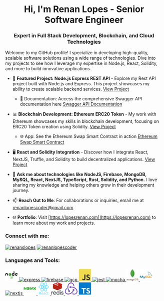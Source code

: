 <h1 align="center">Hi, I'm Renan Lopes - Senior Software Engineer</h1>
<h3 align="center">Expert in Full Stack Development, Blockchain, and Cloud Technologies</h3>

Welcome to my GitHub profile! I specialize in developing high-quality, scalable software solutions using a wide range of technologies. Dive into my projects to see how I leverage my expertise in Node.js, React, Solidity, and more to build innovative applications.

- 🔧 **Featured Project: Node.js Express REST API** - Explore my Rest API project built with Node.js and Express. This project showcases my ability to create scalable backend services. [View Project](https://github.com/renanlopescoder/rest-api-node)
   - 📄 Documentation: Access the comprehensive Swagger API documentation here [Swagger API Documentation](https://rest-api-node-413916.uc.r.appspot.com/docs/)

- 📊 **Blockchain Development: Ethereum ERC20 Token** - My work with Ethereum showcases my skills in blockchain development, focusing on ERC20 Token creation using Solidity. [View Project](https://github.com/renanlopescoder/blockchain-eth-swap)
   - 🌐 App: See the Ethereum Swap Smart Contract in action [Ethereum Swap Smart Contract](http://blockchain-eth-swap-git-main.renanlopescoder.vercel.app)

- 🖥️ **React and Solidity Integration** - Discover how I integrate React, NextJS, Truffle, and Solidity to build decentralized applications. [View Project](https://github.com/renanlopescoder/solidity-react)

- 🚀 **Ask me about technologies like NodeJS, Firebase, MongoDB, MySQL, React, NextJS, TypeScript, Rust, Solidity, and Python.** I love sharing my knowledge and helping others grow in their development journey.

- 📫 **Reach Out to Me**: For collaborations or inquiries, email me at [renanlopescoder@gmail.com](mailto:renanlopescoder@gmail.com).

- 🌐 **Portfolio**: Visit [https://lopesrenan.com](https://lopesrenan.com) to learn more about my work and projects.

<h3 align="left">Connect with me:</h3>
<p align="left">
<a href="https://twitter.com/renanslopes" target="blank"><img align="center" src="https://cdn.jsdelivr.net/npm/simple-icons@3.0.1/icons/twitter.svg" alt="renanslopes" height="30" width="40" /></a>
<a href="https://linkedin.com/in/renanlopescoder" target="blank"><img align="center" src="https://cdn.jsdelivr.net/npm/simple-icons@3.0.1/icons/linkedin.svg" alt="renanlopescoder" height="30" width="40" /></a>
</p>

<h3 align="left">Languages and Tools:</h3>
<p align="left">
   <a href="https://nodejs.org" target="_blank"> <img src="https://raw.githubusercontent.com/devicons/devicon/master/icons/nodejs/nodejs-original-wordmark.svg" alt="nodejs" width="40" height="40"/> </a>
 <a href="https://expressjs.com" target="_blank"> <img src="https://adware-technologies.s3.amazonaws.com/uploads/technology/thumbnail/20/express-js.png" alt="express" width="40" height="40"/> </a> <a href="https://firebase.google.com/" target="_blank"> <img src="https://www.vectorlogo.zone/logos/firebase/firebase-icon.svg" alt="firebase" width="40" height="40"/> </a> <a href="https://cloud.google.com" target="_blank"> <img src="https://www.vectorlogo.zone/logos/google_cloud/google_cloud-icon.svg" alt="gcp" width="40" height="40"/> </a> <a href="https://developer.mozilla.org/en-US/docs/Web/JavaScript" target="_blank"> <img src="https://raw.githubusercontent.com/devicons/devicon/master/icons/javascript/javascript-original.svg" alt="javascript" width="40" height="40"/> </a> <a href="https://jestjs.io" target="_blank"> <img src="https://www.vectorlogo.zone/logos/jestjsio/jestjsio-icon.svg" alt="jest" width="40" height="40"/> </a> <a href="https://mochajs.org" target="_blank"> <img src="https://www.vectorlogo.zone/logos/mochajs/mochajs-icon.svg" alt="mocha" width="40" height="40"/> </a> <a href="https://www.mongodb.com/" target="_blank"> <img src="https://raw.githubusercontent.com/devicons/devicon/master/icons/mongodb/mongodb-original-wordmark.svg" alt="mongodb" width="40" height="40"/> </a> <a href="https://www.mysql.com/" target="_blank"> <img src="https://raw.githubusercontent.com/devicons/devicon/master/icons/mysql/mysql-original-wordmark.svg" alt="mysql" width="40" height="40"/> </a> <a href="https://nextjs.org/" target="_blank"> <img src="https://cdn.worldvectorlogo.com/logos/next-js.svg" alt="nextjs" width="40" height="40"/> </a> <a href="https://www.nginx.com" target="_blank"> <img src="https://raw.githubusercontent.com/devicons/devicon/master/icons/nginx/nginx-original.svg" alt="nginx" width="40" height="40"/> </a>  <a href="https://reactjs.org/" target="_blank"> <img src="https://raw.githubusercontent.com/devicons/devicon/master/icons/react/react-original-wordmark.svg" alt="react" width="40" height="40"/> </a> <a href="https://redis.io" target="_blank"> <img src="https://raw.githubusercontent.com/devicons/devicon/master/icons/redis/redis-original-wordmark.svg" alt="redis" width="40" height="40"/> </a> <a href="https://redux.js.org" target="_blank"> <img src="https://raw.githubusercontent.com/devicons/devicon/master/icons/redux/redux-original.svg" alt="redux" width="40" height="40"/> </a> <a href="https://www.typescriptlang.org/" target="_blank"> <img src="https://raw.githubusercontent.com/devicons/devicon/master/icons/typescript/typescript-original.svg" alt="typescript" width="40" height="40"/> </a>
</p>
